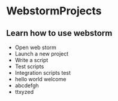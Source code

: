 # WebstormProjects

## Learn how to use webstorm

- Open web storm
- Launch a new project
- Write a script
- Test scripts
- Integration scripts test
- hello world welcome
- abcdefgh
- ttxyzed
